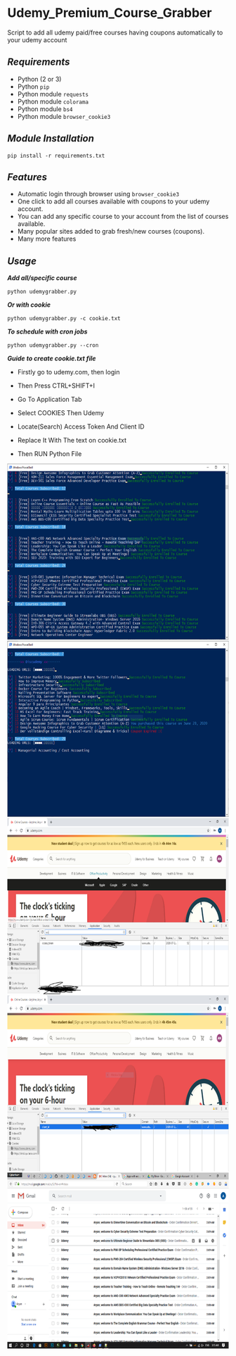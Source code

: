 # Udemy_Premium_Course_Grabber
Script to add all udemy paid/free courses having coupons automatically to your udemy account

## ***Requirements***

- Python (2 or 3)
- Python `pip`
- Python module `requests`
- Python module `colorama`
- Python module `bs4`
- Python module `browser_cookie3`

## ***Module Installation***

	pip install -r requirements.txt

## ***Features***

- Automatic login through browser using `browser_cookie3`
- One click to add all courses available with coupons to your udemy account.
- You can add any specific course to your account from the list of courses available.
- Many popular sites added to grab fresh/new courses (coupons).
- Many more features

## ***Usage***

***Add all/specific course***

    python udemygrabber.py

***Or with cookie***

    python udemygrabber.py -c cookie.txt

***To schedule with cron jobs***

    python udemygrabber.py --cron

***Guide to create cookie.txt file***
- Firstly go to udemy.com, then login 

- Then Press CTRL+SHIFT+I 

- Go To Application Tab

- Select COOKIES Then Udemy

- Locate(Search) Access Token And Client ID 

- Replace It With The text on cookie.txt 

- Then RUN Python File 

<img src='images/1.PNG' width='600' height='400'>


<img src='images/2.PNG' width='600' height='400'>


<img src='images/3.PNG' width='600' height='400'>


<img src='images/4.PNG' width='600' height='400'>


<img src='images/5.PNG' width='600' height='400'>


